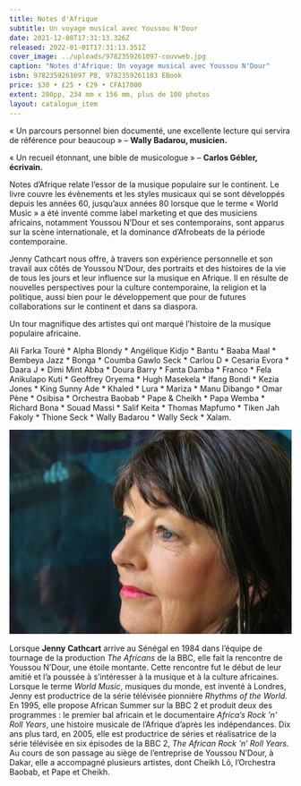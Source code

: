 ```yaml
---
title: Notes d'Afrique
subtitle: Un voyage musical avec Youssou N'Dour
date: 2021-12-08T17:31:13.326Z
released: 2022-01-01T17:31:13.351Z
cover_image: ../uploads/9782359261097-couvweb.jpg
caption: "Notes d'Afrique: Un voyage musical avec Youssou N'Dour"
isbn: 9782359261097 PB, 9782359261103 EBook
price: $30 • £25 • €29 • CFA17000
extent: 280pp, 234 mm x 156 mm, plus de 100 photos
layout: catalogue_item
---
```

« Un parcours personnel bien documenté, une excellente lecture qui servira de référence pour beaucoup » – **Wally Badarou, musicien.**

« Un recueil étonnant, une bible de musicologue » – **Carlos Gébler, écrivain.**

Notes d’Afrique relate l’essor de la musique populaire sur le continent. Le livre couvre les évènements et les styles musicaux qui se sont développés depuis les années 60, jusqu’aux années 80 lorsque que le terme « World Music » a été inventé comme label marketing et que des musiciens africains, notamment Youssou N’Dour et ses contemporains, sont apparus sur la scène internationale, et la dominance d’Afrobeats de la période contemporaine. 

Jenny Cathcart nous offre, à travers son expérience personnelle et son travail aux côtés de Youssou N’Dour, des portraits et des histoires de la vie de tous les jours et leur influence sur la musique en Afrique. Il en résulte de nouvelles perspectives pour la culture contemporaine, la religion et la politique, aussi bien pour le développement que pour de futures collaborations sur le continent et dans sa diaspora.

Un tour magnifique des artistes qui ont marqué l’histoire de la musique populaire africaine.

Ali Farka Touré \* Alpha Blondy \* Angélique Kidjo \* Bantu \* Baaba Maal \* Bembeya Jazz \* Bonga \* Coumba Gawlo Seck \* Carlou D \* Cesaria Evora \* Daara J \* Dimi Mint Abba \* Doura Barry \* Fanta Damba \* Franco \* Fela Anikulapo Kuti \* Geoffrey Oryema \* Hugh Masekela \* Ifang Bondi \* Kezia Jones \* King Sunny Ade \* Khaled \* Lura \* Mariza \* Manu Dibango \* Omar Pène \* Osibisa \* Orchestra Baobab \* Pape & Cheikh \* Papa Wemba \* Richard Bona \* Souad Massi \* Salif Keita \* Thomas Mapfumo \* Tiken Jah Fakoly \* Thione Seck \* Wally Badarou \* Wally Seck \* Xalam.

![Jenny Cathcart](../uploads/jennycathcart2web.jpg "Jenny Cathcart, auteure, Notes d'Afrique: Un voyage musical avec Youssou N'Dour")

Lorsque **Jenny** **Cathcart** arrive au Sénégal en 1984 dans l’équipe de tournage de la production *The Africans* de la BBC, elle fait la rencontre de Youssou N’Dour, une étoile montante. Cette rencontre fut le début de leur amitié et l’a poussée à s’intéresser à la musique et à la culture africaines. Lorsque le terme *World Music*, musiques du monde, est inventé à Londres, Jenny est productrice de la série télévisée pionnière *Rhythms of the World.* En 1995, elle propose African Summer sur la BBC 2 et produit deux des programmes : le premier bal africain et le documentaire *Africa’s Rock ’n’ Roll Years*, une histoire musicale de l’Afrique d’après les indépendances. Dix ans plus tard, en 2005, elle est productrice de séries et réalisatrice de la série télévisée en six épisodes de la BBC 2, *The African Rock ’n’ Roll Years.* Au cours de son passage au siège de l’entreprise de Youssou N’Dour, à Dakar, elle a accompagné plusieurs artistes, dont Cheikh Lô, l’Orchestra Baobab, et Pape et Cheikh.